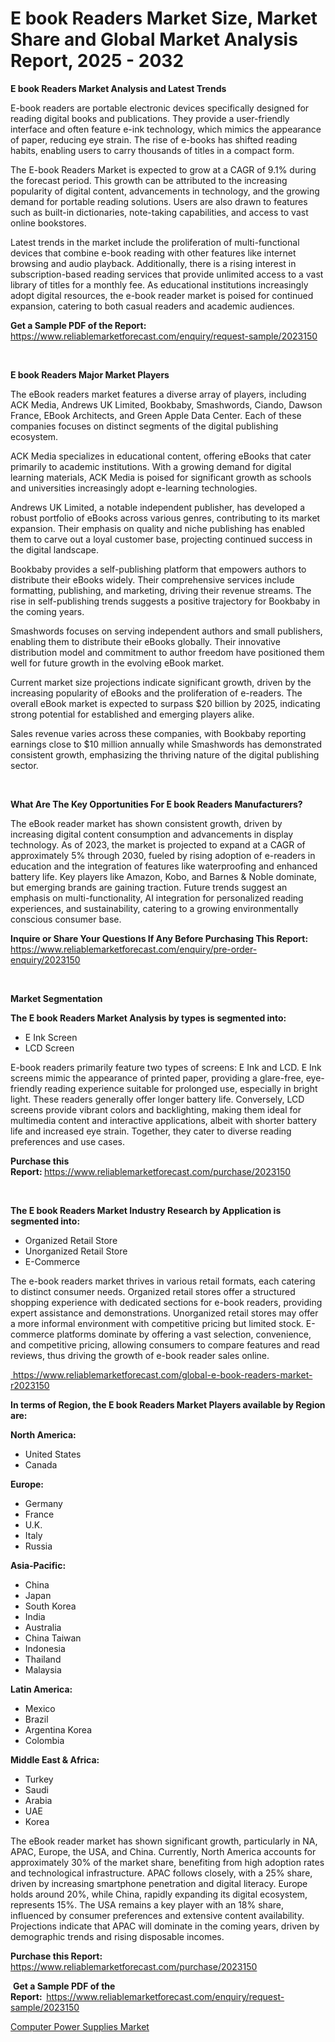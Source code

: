 <p><h1>E book Readers Market Size, Market Share and Global Market Analysis Report, 2025 - 2032</h1></p><p><strong>E book Readers Market Analysis and Latest Trends</strong></p>
<p><p>E-book readers are portable electronic devices specifically designed for reading digital books and publications. They provide a user-friendly interface and often feature e-ink technology, which mimics the appearance of paper, reducing eye strain. The rise of e-books has shifted reading habits, enabling users to carry thousands of titles in a compact form.</p><p>The E-book Readers Market is expected to grow at a CAGR of 9.1% during the forecast period. This growth can be attributed to the increasing popularity of digital content, advancements in technology, and the growing demand for portable reading solutions. Users are also drawn to features such as built-in dictionaries, note-taking capabilities, and access to vast online bookstores.</p><p>Latest trends in the market include the proliferation of multi-functional devices that combine e-book reading with other features like internet browsing and audio playback. Additionally, there is a rising interest in subscription-based reading services that provide unlimited access to a vast library of titles for a monthly fee. As educational institutions increasingly adopt digital resources, the e-book reader market is poised for continued expansion, catering to both casual readers and academic audiences.</p></p>
<p><strong>Get a Sample PDF of the Report:&nbsp;</strong> <a href="https://www.reliablemarketforecast.com/enquiry/request-sample/2023150?utm_campaign=3049&utm_medium=2&utm_source=Github&utm_content=ia&utm_term=06042025&utm_id=e-book-readers">https://www.reliablemarketforecast.com/enquiry/request-sample/2023150</a></p>
<p>&nbsp;</p>
<p><strong>E book Readers Major Market Players</strong></p>
<p><p>The eBook readers market features a diverse array of players, including ACK Media, Andrews UK Limited, Bookbaby, Smashwords, Ciando, Dawson France, EBook Architects, and Green Apple Data Center. Each of these companies focuses on distinct segments of the digital publishing ecosystem.</p><p>ACK Media specializes in educational content, offering eBooks that cater primarily to academic institutions. With a growing demand for digital learning materials, ACK Media is poised for significant growth as schools and universities increasingly adopt e-learning technologies.</p><p>Andrews UK Limited, a notable independent publisher, has developed a robust portfolio of eBooks across various genres, contributing to its market expansion. Their emphasis on quality and niche publishing has enabled them to carve out a loyal customer base, projecting continued success in the digital landscape.</p><p>Bookbaby provides a self-publishing platform that empowers authors to distribute their eBooks widely. Their comprehensive services include formatting, publishing, and marketing, driving their revenue streams. The rise in self-publishing trends suggests a positive trajectory for Bookbaby in the coming years.</p><p>Smashwords focuses on serving independent authors and small publishers, enabling them to distribute their eBooks globally. Their innovative distribution model and commitment to author freedom have positioned them well for future growth in the evolving eBook market.</p><p>Current market size projections indicate significant growth, driven by the increasing popularity of eBooks and the proliferation of e-readers. The overall eBook market is expected to surpass $20 billion by 2025, indicating strong potential for established and emerging players alike.</p><p>Sales revenue varies across these companies, with Bookbaby reporting earnings close to $10 million annually while Smashwords has demonstrated consistent growth, emphasizing the thriving nature of the digital publishing sector.</p></p>
<p>&nbsp;</p>
<p><strong>What Are The Key Opportunities For E book Readers Manufacturers?</strong></p>
<p><p>The eBook reader market has shown consistent growth, driven by increasing digital content consumption and advancements in display technology. As of 2023, the market is projected to expand at a CAGR of approximately 5% through 2030, fueled by rising adoption of e-readers in education and the integration of features like waterproofing and enhanced battery life. Key players like Amazon, Kobo, and Barnes & Noble dominate, but emerging brands are gaining traction. Future trends suggest an emphasis on multi-functionality, AI integration for personalized reading experiences, and sustainability, catering to a growing environmentally conscious consumer base.</p></p>
<p><strong>Inquire or Share Your Questions If Any Before Purchasing This Report:</strong> <a href="https://www.reliablemarketforecast.com/enquiry/pre-order-enquiry/2023150?utm_campaign=3049&utm_medium=2&utm_source=Github&utm_content=ia&utm_term=06042025&utm_id=e-book-readers">https://www.reliablemarketforecast.com/enquiry/pre-order-enquiry/2023150</a></p>
<p>&nbsp;</p>
<p><strong>Market Segmentation</strong></p>
<p><strong>The E book Readers Market Analysis by types is segmented into:</strong></p>
<p><ul><li>E Ink Screen</li><li>LCD Screen</li></ul></p>
<p><p>E-book readers primarily feature two types of screens: E Ink and LCD. E Ink screens mimic the appearance of printed paper, providing a glare-free, eye-friendly reading experience suitable for prolonged use, especially in bright light. These readers generally offer longer battery life. Conversely, LCD screens provide vibrant colors and backlighting, making them ideal for multimedia content and interactive applications, albeit with shorter battery life and increased eye strain. Together, they cater to diverse reading preferences and use cases.</p></p>
<p><strong>Purchase this Report:&nbsp;</strong><a href="https://www.reliablemarketforecast.com/purchase/2023150?utm_campaign=3049&utm_medium=2&utm_source=Github&utm_content=ia&utm_term=06042025&utm_id=e-book-readers">https://www.reliablemarketforecast.com/purchase/2023150</a></p>
<p>&nbsp;</p>
<p><strong>The E book Readers Market Industry Research by Application is segmented into:</strong></p>
<p><ul><li>Organized Retail Store</li><li>Unorganized Retail Store</li><li>E-Commerce</li></ul></p>
<p><p>The e-book readers market thrives in various retail formats, each catering to distinct consumer needs. Organized retail stores offer a structured shopping experience with dedicated sections for e-book readers, providing expert assistance and demonstrations. Unorganized retail stores may offer a more informal environment with competitive pricing but limited stock. E-commerce platforms dominate by offering a vast selection, convenience, and competitive pricing, allowing consumers to compare features and read reviews, thus driving the growth of e-book reader sales online.</p></p>
<p><a href="https://www.reliablemarketforecast.com/global-e-book-readers-market-r2023150?utm_campaign=3049&utm_medium=2&utm_source=Github&utm_content=ia&utm_term=06042025&utm_id=e-book-readers">&nbsp;https://www.reliablemarketforecast.com/global-e-book-readers-market-r2023150</a></p>
<p><strong>In terms of Region, the E book Readers Market Players available by Region are:</strong></p>
<p>
    <p> <strong> North America: </strong>
        <ul>
            <li>United States</li>
            <li>Canada</li>
        </ul>
        </p> 
    <p> <strong> Europe: </strong>
        <ul>
            <li>Germany</li>
            <li>France</li>
            <li>U.K.</li>
            <li>Italy</li>
            <li>Russia</li>
        </ul>
        </p> 
    <p> <strong> Asia-Pacific: </strong>
        <ul>
            <li>China</li>
            <li>Japan</li>
            <li>South Korea</li>
            <li>India</li>
            <li>Australia</li>
            <li>China Taiwan</li>
            <li>Indonesia</li>
            <li>Thailand</li>
            <li>Malaysia</li>
        </ul>
        </p> 
    <p> <strong> Latin America: </strong>
        <ul>
            <li>Mexico</li>
            <li>Brazil</li>
            <li>Argentina Korea</li>
            <li>Colombia</li>
        </ul>
        </p> 
    <p> <strong> Middle East & Africa: </strong>
        <ul>
            <li>Turkey</li>
            <li>Saudi</li>
            <li>Arabia</li>
            <li>UAE</li>
            <li>Korea</li>
        </ul>
    </p>
    </p>
<p><p>The eBook reader market has shown significant growth, particularly in NA, APAC, Europe, the USA, and China. Currently, North America accounts for approximately 30% of the market share, benefiting from high adoption rates and technological infrastructure. APAC follows closely, with a 25% share, driven by increasing smartphone penetration and digital literacy. Europe holds around 20%, while China, rapidly expanding its digital ecosystem, represents 15%. The USA remains a key player with an 18% share, influenced by consumer preferences and extensive content availability. Projections indicate that APAC will dominate in the coming years, driven by demographic trends and rising disposable incomes.</p></p>
<p><strong>Purchase this Report: </strong><a href="https://www.reliablemarketforecast.com/purchase/2023150?utm_campaign=3049&utm_medium=2&utm_source=Github&utm_content=ia&utm_term=06042025&utm_id=e-book-readers">https://www.reliablemarketforecast.com/purchase/2023150</a></p>
<p>&nbsp;<strong>Get a Sample PDF of the Report:&nbsp;&nbsp;</strong><a href="https://www.reliablemarketforecast.com/enquiry/request-sample/2023150?utm_campaign=3049&utm_medium=2&utm_source=Github&utm_content=ia&utm_term=06042025&utm_id=e-book-readers">https://www.reliablemarketforecast.com/enquiry/request-sample/2023150</a></p>
<p><strong></strong></p>
<p><p><a href="https://github.com/muhjanaidu/Market-Research-Report-List-1/blob/main/computer-power-supplies-market.md?utm_campaign=3049&utm_medium=2&utm_source=Github&utm_content=ia&utm_term=06042025&utm_id=e-book-readers">Computer Power Supplies Market</a></p></p>